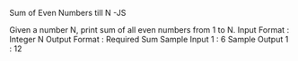 Sum of Even Numbers till N -JS

Given a number N, print sum of all even numbers from 1 to N.
Input Format :
Integer N
Output Format :
Required Sum 
Sample Input 1 :
 6
Sample Output 1 :
12